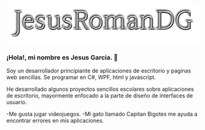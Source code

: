![](name.png)


### ¡Hola!, mi nombre es Jesus Garcia. 👋

Soy un desarrollador principiante de aplicaciones de escritorio y paginas web sencillas. Se programar en C#, WPF, html y javascript.

He desarrollado algunos proyectos sencillos escolares sobre aplicaciones de escritorio, mayormente enfocado a la parte de diseño de interfaces de usuario.

-Me gusta jugar videojuegos.
-Mi gato llamado Capitan Bigotes me ayuda a encontrar errores en mis aplicaciones.

<!--
**JesusRomanDG/JesusRomanDG** is a ✨ _special_ ✨ repository because its `README.md` (this file) appears on your GitHub profile.

Here are some ideas to get you started:

- 🔭 I’m currently working on ...
- 🌱 I’m currently learning ...
- 👯 I’m looking to collaborate on ...
- 🤔 I’m looking for help with ...
- 💬 Ask me about ...
- 📫 How to reach me: ...
- 😄 Pronouns: ...
- ⚡ Fun fact: ...
-->
